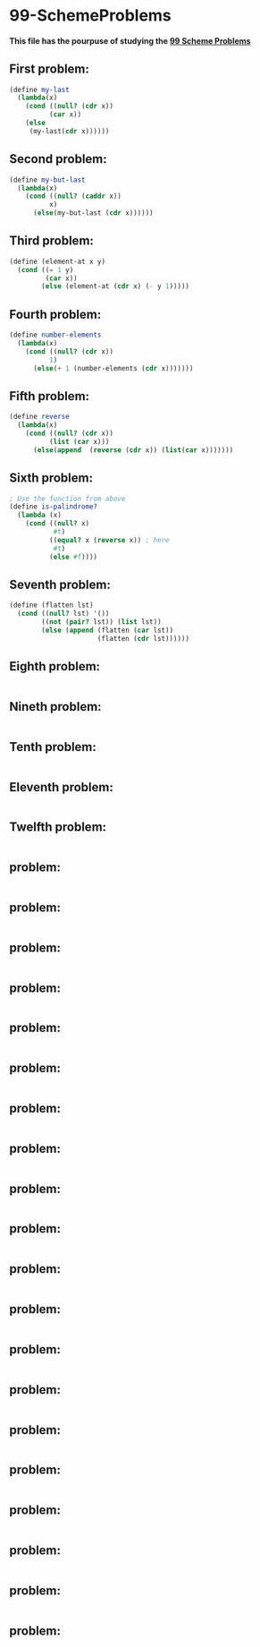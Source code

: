 # 99-SchemeProblems
#### This file has the pourpuse of studying the [99 Scheme Problems](https://www.ic.unicamp.br/~meidanis/courses/mc336/problemas-lisp/L-99_Ninety-Nine_Lisp_Problems.html)

## First problem:
```scheme
(define my-last
  (lambda(x)
    (cond ((null? (cdr x))
          (car x))
    (else
     (my-last(cdr x))))))
```

## Second problem:
```scheme
(define my-but-last
  (lambda(x)
    (cond ((null? (caddr x))
          x)
      (else(my-but-last (cdr x))))))
```

## Third problem:
```scheme
(define (element-at x y)
  (cond ((= 1 y)
         (car x))
        (else (element-at (cdr x) (- y 1)))))
```

## Fourth problem:
```scheme
(define number-elements
  (lambda(x)
    (cond ((null? (cdr x))
          1)
      (else(+ 1 (number-elements (cdr x)))))))
```

## Fifth problem:
```scheme
(define reverse
  (lambda(x)
    (cond ((null? (cdr x))
          (list (car x)))
      (else(append  (reverse (cdr x)) (list(car x)))))))
```

## Sixth problem:
```scheme
; Use the function from above
(define is-palindrome?
  (lambda (x)
    (cond ((null? x)
           #t)
          ((equal? x (reverse x)) ; here
           #t)
          (else #f))))
```

## Seventh problem:
```scheme
(define (flatten lst)
  (cond ((null? lst) '())                    
        ((not (pair? lst)) (list lst))       
        (else (append (flatten (car lst))    
                      (flatten (cdr lst)))))) 
```

## Eighth problem:
```scheme

```

## Nineth problem:
```scheme

```

## Tenth problem:
```scheme

```

## Eleventh problem:
```scheme

```

## Twelfth problem:
```scheme

```

##  problem:
```scheme

```

##  problem:
```scheme

```

##  problem:
```scheme

```

##  problem:
```scheme

```

##  problem:
```scheme

```

##  problem:
```scheme

```

##  problem:
```scheme

```

##  problem:
```scheme

```

##  problem:
```scheme

```

##  problem:
```scheme

```

##  problem:
```scheme

```

##  problem:
```scheme

```

##  problem:
```scheme

```

##  problem:
```scheme

```

##  problem:
```scheme

```

##  problem:
```scheme

```

##  problem:
```scheme

```

##  problem:
```scheme

```

##  problem:
```scheme

```

##  problem:
```scheme

```
